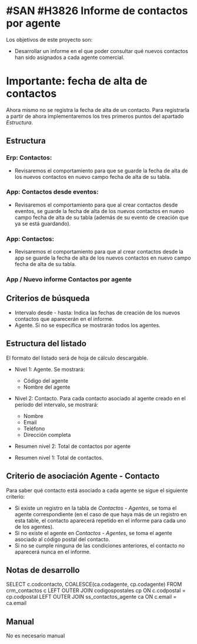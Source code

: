 # #SAN #H3826 Informe de contactos por agente

Los objetivos de este proyecto son:
+ Desarrollar un informe en el que poder consultar qué nuevos contactos han sido asignados a cada agente comercial.

# Importante: fecha de alta de contactos
Ahora mismo no se registra la fecha de alta de un contacto. Para registrarla a partir de ahora implementaremos los tres primeros puntos del apartado _Estructura_.

## Estructura

### Erp: Contactos:
* Revisaremos el comportamiento para que se guarde la fecha de alta de los nuevos contactos en nuevo campo fecha de alta de su tabla.

### App: Contactos desde eventos:
* Revisaremos el comportamiento para que al crear contactos desde eventos, se guarde la fecha de alta de los nuevos contactos en nuevo campo fecha de alta de su tabla (además de su evento de creación que ya se está guardando).

### App: Contactos:
* Revisaremos el comportamiento para que al crear contactos desde la app se guarde la fecha de alta de los nuevos contactos en nuevo campo fecha de alta de su tabla.


### App / Nuevo informe Contactos por agente

## Criterios de búsqueda
+ Intervalo desde - hasta: Indica las fechas de creación de los nuevos contactos que aparecerán en el informe.
+ Agente. Si no se especifica se mostrarán todos los agentes.

## Estructura del listado
El formato del listado será de hoja de cálculo descargable.

+ Nivel 1: Agente. Se mostrará:
    + Código del agente
    + Nombre del agente

+ Nivel 2: Contacto. Para cada contacto asociado al agente creado en el período del intervalo, se mostrará:
    + Nombre
    + Email
    + Teléfono
    + Dirección completa

+ Resumen nivel 2: Total de contactos por agente
+ Resumen nivel 1: Total de contactos.

## Criterio de asociación Agente - Contacto
Para saber qué contacto está asociado a cada agente se sigue el siguiente criterio:
+ Si existe un registro en la tabla de _Contactos - Agentes_, se toma el agente correspondiente (en el caso de que haya más de un registro en esta table, el contacto aparecerá repetido en el informe para cada uno de los agentes).
+ Si no existe el agente en _Contactos - Agentes_, se toma el agente asociado al código postal del contacto.
+ Si no se cumple ninguna de las condiciones anteriores, el contacto no aparecerá nunca en el informe.

## Notas de desarrollo
SELECT c.codcontacto, COALESCE(ca.codagente, cp.codagente) FROM crm_contactos c LEFT OUTER JOIN codigospostales cp ON c.codpostal = cp.codpostal LEFT OUTER JOIN ss_contactos_agente ca ON c.email = ca.email

## Manual
No es necesario manual